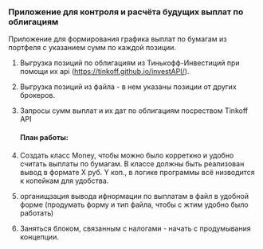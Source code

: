 ### Приложение для контроля и расчёта будущих выплат по облигациям ###

Приложение для формирования графика выплат по бумагам из портфеля с указанием сумм по каждой позиции.

1. Выгрузка позиций по облигациям из Тинькофф-Инвестиций при помощи их api (https://tinkoff.github.io/investAPI/).
2. Выгрузка позиций из файла - в нем указаны позиции от других брокеров.
3. Запросы сумм выплат и их дат по облигациям посреством Tinkoff API
   
   #### План работы: ####

1. Создать класс Money, чтобы можно было корреткно и удобно считать выплаты по бумагам. В классе должны быть реализован вывод в формате X руб. Y коп., в логике программы всё низводится к копейкам для удобства.
2. органищзация вывода ифнормации по выплатам в файл в удобной форме (продумать форму и тип файла, чтобы с жтим удобно было работать)
3. Заняться блоком, связанным с налогами - начать с продумывания концепции.
